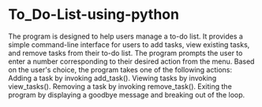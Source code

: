 # To_Do-List-using-python
The program is designed to help users manage a to-do list. It provides a simple command-line interface for users to add tasks, view existing tasks, and remove tasks from their to-do list.
The program prompts the user to enter a number corresponding to their desired action from the menu.
Based on the user's choice, the program takes one of the following actions:
Adding a task by invoking add_task().
Viewing tasks by invoking view_tasks().
Removing a task by invoking remove_task().
Exiting the program by displaying a goodbye message and breaking out of the loop.
